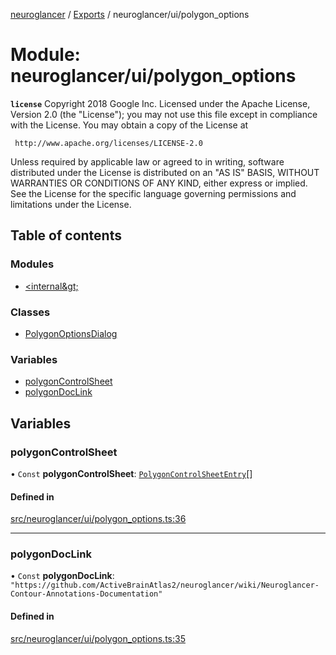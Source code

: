 [neuroglancer](../README.md) / [Exports](../modules.md) / neuroglancer/ui/polygon\_options

# Module: neuroglancer/ui/polygon\_options

**`license`**
Copyright 2018 Google Inc.
Licensed under the Apache License, Version 2.0 (the "License");
you may not use this file except in compliance with the License.
You may obtain a copy of the License at

     http://www.apache.org/licenses/LICENSE-2.0

Unless required by applicable law or agreed to in writing, software
distributed under the License is distributed on an "AS IS" BASIS,
WITHOUT WARRANTIES OR CONDITIONS OF ANY KIND, either express or implied.
See the License for the specific language governing permissions and
limitations under the License.

## Table of contents

### Modules

- [&lt;internal\&gt;](neuroglancer_ui_polygon_options._internal_.md)

### Classes

- [PolygonOptionsDialog](../classes/neuroglancer_ui_polygon_options.PolygonOptionsDialog.md)

### Variables

- [polygonControlSheet](neuroglancer_ui_polygon_options.md#polygoncontrolsheet)
- [polygonDocLink](neuroglancer_ui_polygon_options.md#polygondoclink)

## Variables

### polygonControlSheet

• `Const` **polygonControlSheet**: [`PolygonControlSheetEntry`](../interfaces/neuroglancer_ui_polygon_options._internal_.PolygonControlSheetEntry.md)[]

#### Defined in

[src/neuroglancer/ui/polygon_options.ts:36](https://github.com/ActiveBrainAtlas2/neuroglancer/blob/034b457d/src/neuroglancer/ui/polygon_options.ts#L36)

___

### polygonDocLink

• `Const` **polygonDocLink**: ``"https://github.com/ActiveBrainAtlas2/neuroglancer/wiki/Neuroglancer-Contour-Annotations-Documentation"``

#### Defined in

[src/neuroglancer/ui/polygon_options.ts:35](https://github.com/ActiveBrainAtlas2/neuroglancer/blob/034b457d/src/neuroglancer/ui/polygon_options.ts#L35)
